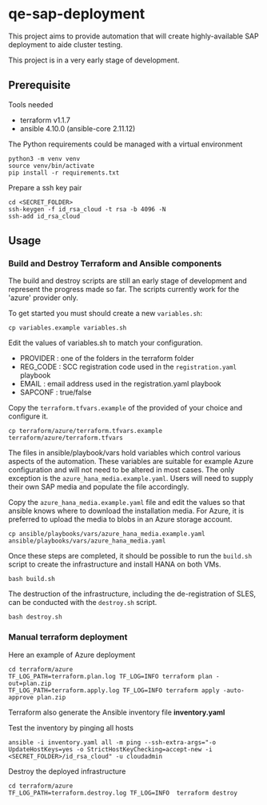 # qe-sap-deployment

This project aims to provide automation that will create highly-available SAP deployment to aide cluster testing.

This project is in a very early stage of development.

## Prerequisite

Tools needed

* terraform v1.1.7
* ansible 4.10.0 (ansible-core 2.11.12)

The Python requirements could be managed with a virtual environment

```shell
python3 -m venv venv
source venv/bin/activate
pip install -r requirements.txt
```

Prepare a ssh key pair

```shell
cd <SECRET_FOLDER> 
ssh-keygen -f id_rsa_cloud -t rsa -b 4096 -N
ssh-add id_rsa_cloud
```

## Usage

### Build and Destroy Terraform and Ansible components

The build and destroy scripts are still an early stage of development and represent the progress made so far. The scripts currently work for the 'azure' provider only.

To get started you must should create a new `variables.sh`:

```shell
cp variables.example variables.sh
```

Edit the values of variables.sh to match your configuration.

* PROVIDER : one of the folders in the terraform folder
* REG_CODE : SCC registration code used in the `registration.yaml` playbook
* EMAIL : email address used in the registration.yaml playbook
* SAPCONF : true/false

Copy the `terraform.tfvars.example` of the provided of your choice and configure it.

```shell
cp terraform/azure/terraform.tfvars.example terraform/azure/terraform.tfvars
```

The files in ansible/playbook/vars hold variables which control various aspects of the automation.  These variables are suitable for example Azure configuration and will not need to be altered in most cases.  The only exception is the `azure_hana_media.example.yaml`.  Users will need to supply their own SAP media and populate the file accordingly.

Copy the `azure_hana_media.example.yaml` file and edit the values so that ansible knows where to download the installation media.  For Azure, it is preferred to upload the media to blobs in an Azure storage account.

```shell
cp ansible/playbooks/vars/azure_hana_media.example.yaml ansible/playbooks/vars/azure_hana_media.yaml
```

Once these steps are completed, it should be possible to run the `build.sh` script to create the infrastructure and install HANA on both VMs.

```shell
bash build.sh
```

The destruction of the infrastructure, including the de-registration of SLES, can be conducted with the `destroy.sh` script.

```shell
bash destroy.sh
```

### Manual terraform deployment

Here an example of Azure deployment

```shell
cd terraform/azure
TF_LOG_PATH=terraform.plan.log TF_LOG=INFO terraform plan -out=plan.zip
TF_LOG_PATH=terraform.apply.log TF_LOG=INFO terraform apply -auto-approve plan.zip
```

Terraform also generate the Ansible inventory file **inventory.yaml**

Test the inventory by pinging all hosts

```shell
ansible -i inventory.yaml all -m ping --ssh-extra-args="-o UpdateHostKeys=yes -o StrictHostKeyChecking=accept-new -i <SECRET_FOLDER>/id_rsa_cloud" -u cloudadmin
```

Destroy the deployed infrastructure

```shell
cd terraform/azure
TF_LOG_PATH=terraform.destroy.log TF_LOG=INFO  terraform destroy
 ```
